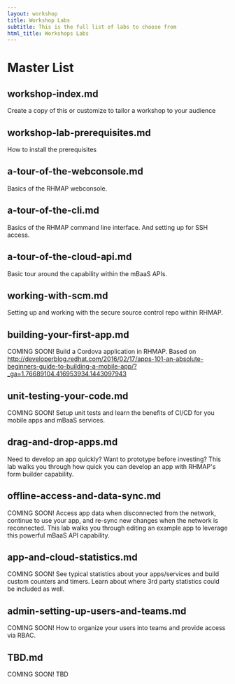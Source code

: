 ```yaml
---
layout: workshop
title: Workshop Labs
subtitle: This is the full list of labs to choose from
html_title: Workshops Labs
---
```


# Master List

<!-- USE THESE AS A START TO ADD CONTENT TO YOUR WORKSHOP
	WHEN YOU ADD THEM, MAKE SURE TO INCLUDE PREVIOUS LABS BEING
	BUILT UPON, OR UPDATE THE TEXT TO ADD MISSING SETUP STEPS

	PICK AND CHOOSE FROM HERE AND ADD TO YOUR workshop-index.md
	-->

## workshop-index.md
Create a copy of this or customize to tailor a workshop to your audience

## workshop-lab-prerequisites.md
How to install the prerequisites

## a-tour-of-the-webconsole.md
Basics of the RHMAP webconsole.

## a-tour-of-the-cli.md
Basics of the RHMAP command line interface.  And setting up for SSH access.

## a-tour-of-the-cloud-api.md
Basic tour around the capability within the mBaaS APIs.

## working-with-scm.md
Setting up and working with the secure source control repo within RHMAP.

## building-your-first-app.md
COMING SOON!  Build a Cordova application in RHMAP. Based on http://developerblog.redhat.com/2016/02/17/apps-101-an-absolute-beginners-guide-to-building-a-mobile-app/?_ga=1.76689104.416953934.1443097943

## unit-testing-your-code.md
COMING SOON! Setup unit tests and learn the benefits of CI/CD for you mobile apps and mBaaS services.

## drag-and-drop-apps.md
Need to develop an app quickly?  Want to prototype before investing?  This lab walks you through how quick you can develop an app with RHMAP's form builder capability.

## offline-access-and-data-sync.md
COMING SOON!  Access app data when disconnected from the network, continue to use your app, and re-sync new changes when the network is reconnected.  This lab walks you through editing an example app to leverage this powerful mBaaS API capability.

## app-and-cloud-statistics.md
COMING SOON!  See typical statistics about your apps/services and build custom counters and timers.  Learn about where 3rd party statistics could be included as well.

## admin-setting-up-users-and-teams.md
COMING SOON!  How to organize your users into teams and provide access via RBAC.

## TBD.md
COMING SOON!  TBD
